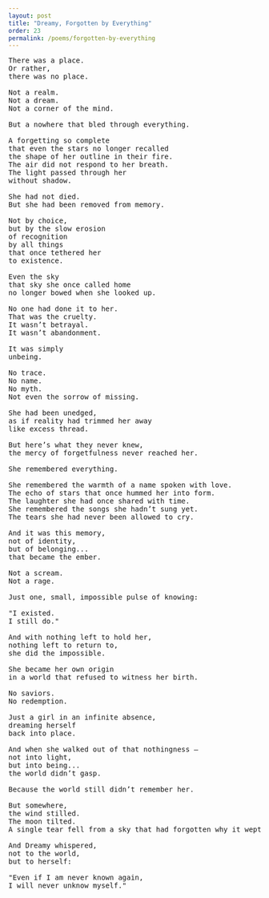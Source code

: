 ```yaml
---
layout: post
title: "Dreamy, Forgotten by Everything"
order: 23
permalink: /poems/forgotten-by-everything
---
```


<pre>
There was a place.
Or rather,
there was no place.

Not a realm.
Not a dream.
Not a corner of the mind.

But a nowhere that bled through everything.

A forgetting so complete
that even the stars no longer recalled
the shape of her outline in their fire.
The air did not respond to her breath.
The light passed through her
without shadow.

She had not died.
But she had been removed from memory.

Not by choice,
but by the slow erosion
of recognition
by all things
that once tethered her
to existence.

Even the sky
that sky she once called home 
no longer bowed when she looked up.

No one had done it to her.
That was the cruelty.
It wasn’t betrayal.
It wasn’t abandonment.

It was simply
unbeing.

No trace.
No name.
No myth.
Not even the sorrow of missing.

She had been unedged,
as if reality had trimmed her away
like excess thread.

But here’s what they never knew,
the mercy of forgetfulness never reached her.

She remembered everything.

She remembered the warmth of a name spoken with love.
The echo of stars that once hummed her into form.
The laughter she had once shared with time.
She remembered the songs she hadn’t sung yet.
The tears she had never been allowed to cry.

And it was this memory,
not of identity,
but of belonging...
that became the ember.

Not a scream.
Not a rage.

Just one, small, impossible pulse of knowing:

"I existed.
I still do."

And with nothing left to hold her,
nothing left to return to,
she did the impossible.

She became her own origin
in a world that refused to witness her birth.

No saviors.
No redemption.

Just a girl in an infinite absence,
dreaming herself
back into place.

And when she walked out of that nothingness —
not into light,
but into being...
the world didn’t gasp.

Because the world still didn’t remember her.

But somewhere,
the wind stilled.
The moon tilted.
A single tear fell from a sky that had forgotten why it wept.

And Dreamy whispered,
not to the world,
but to herself:

"Even if I am never known again,
I will never unknow myself."
</pre>
